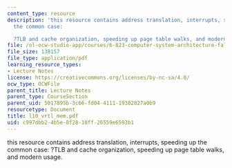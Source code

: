 ```yaml
---
content_type: resource
description: 'this resource contains address translation, interrupts, speeding up
  the common case:

  ?TLB and cache organization, speeding up page table walks, and modern usage.'
file: /ol-ocw-studio-app/courses/6-823-computer-system-architecture-fall-2005/c997dbb24b5e8f2810ff26559e6593b1_l10_vrtl_mem.pdf
file_size: 138157
file_type: application/pdf
learning_resource_types:
- Lecture Notes
license: https://creativecommons.org/licenses/by-nc-sa/4.0/
ocw_type: OCWFile
parent_title: Lecture Notes
parent_type: CourseSection
parent_uid: 5017895b-3c66-fd04-4111-19382827a0b9
resourcetype: Document
title: l10_vrtl_mem.pdf
uid: c997dbb2-4b5e-8f28-10ff-26559e6593b1
---
```

this resource contains address translation, interrupts, speeding up the common case:
?TLB and cache organization, speeding up page table walks, and modern usage.